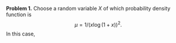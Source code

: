 **Problem 1.** Choose a random variable $X$ of which probability density function is 
$$\mu= 1/(x\log(1+x))^2.$$
In this case, 
<!--stackedit_data:
eyJoaXN0b3J5IjpbMTY2NDg2OTg4OF19
-->